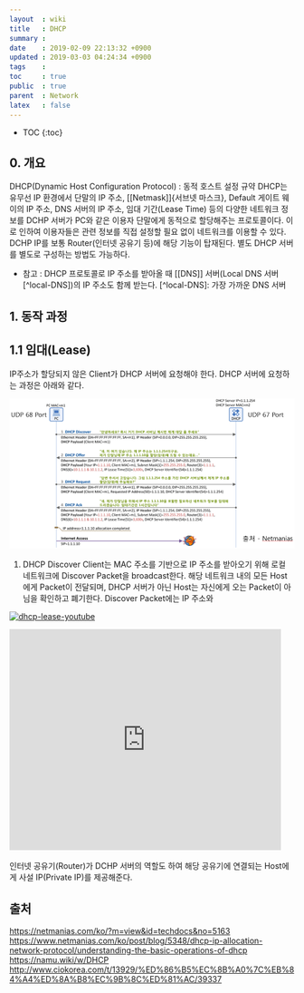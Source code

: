 ```yaml
---
layout  : wiki
title   : DHCP
summary : 
date    : 2019-02-09 22:13:32 +0900
updated : 2019-03-03 04:24:34 +0900
tags    : 
toc     : true
public  : true
parent  : Network
latex   : false
---
```

* TOC
{:toc}

## 0. 개요

DHCP(Dynamic Host Configuration Protocol) : 동적 호스트 설정 규약
DHCP는 유무선 IP 환경에서 단말의 IP 주소, [[Netmask]]{서브넷 마스크}, Default 게이트 웨이의 IP 주소, DNS 서버의 IP 주소, 임대 기간(Lease Time) 등의 
다양한 네트워크 정보를 DCHP 서버가 PC와 같은 이용자 단말에게 동적으로 할당해주는 프로토콜이다. 이로 인하여 이용자들은 관련 정보를 직접 설정할 필요 없이 네트워크를 이용할 수 있다.
DCHP IP를
보통 Router(인터넷 공유기 등)에 해당 기능이 탑재된다. 별도 DHCP 서버를 별도로 구성하는 방법도 가능하다.

* 참고 : DHCP 프로토콜로 IP 주소를 받아올 때 [[DNS]] 서버(Local DNS 서버[^local-DNS])의 IP 주소도 함께 받는다. [^local-DNS]: 가장 가까운 DNS 서버


## 1. 동작 과정

## 1.1 임대(Lease)

IP주소가 할당되지 않은 Client가 DHCP 서버에 요청해야 한다. DHCP 서버에 요청하는 과정은 아래와 같다.

![dhcp-lease](/wiki-img/network/dhcp-lease.png)

1. DHCP Discover
	Client는 MAC 주소를 기반으로 IP 주소를 받아오기 위해 로컬 네트워크에 Discover Packet을 broadcast한다.
	해당 네트워크 내의 모든 Host에게 Packet이 전달되며, DHCP 서버가 아닌 Host는 자신에게 오는 Packet이 아님을 확인하고 폐기한다.
	Discover Packet에는 IP 주소와 
	
[![dhcp-lease-youtube](https://img.youtube.com/vi/V69UAnkoYHM/0.jpg)](https://youtu.be/V69UAnkoYHM)

<iframe width="480" height="390" src="https://www.youtube.com/embed/V69UAnkoYHM" frameborder="0" allow="accelerometer; autoplay; encrypted-media; gyroscope; picture-in-picture" allowfullscreen></iframe>


인터넷 공유기(Router)가 DCHP 서버의 역할도 하여 해당 공유기에 연결되는 Host에게 사설 IP(Private IP)를 제공해준다.


## 출처
https://netmanias.com/ko/?m=view&id=techdocs&no=5163
https://www.netmanias.com/ko/post/blog/5348/dhcp-ip-allocation-network-protocol/understanding-the-basic-operations-of-dhcp
https://namu.wiki/w/DHCP
http://www.ciokorea.com/t/13929/%ED%86%B5%EC%8B%A0%7C%EB%84%A4%ED%8A%B8%EC%9B%8C%ED%81%AC/39337
